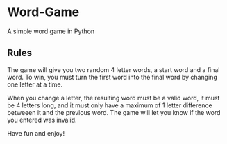# Word-Game
A simple word game in Python

## Rules
The game will give you two random 4 letter words, a start word and a final word.
To win, you must turn the first word into the final word by changing one letter
at a time. 

When you change a letter, the resulting word must be a valid word, it must be 4
letters long, and it must only have a maximum of 1 letter difference betweeen it
and the previous word. The game will let you know if the word you entered was 
invalid. 

Have fun and enjoy!
